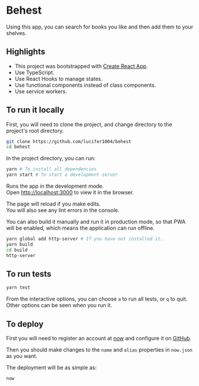 # Behest

Using this app, you can search for books you like and then add them to your
shelves.

## Highlights

- This project was bootstrapped with
  [Create React App](https://github.com/facebook/create-react-app).
- Use TypeScript.
- Use React Hooks to manage states.
- Use functional components instead of class components.
- Use service workers.

## To run it locally

First, you will need to clone the project, and change directory to the project's
root directory.

```sh
git clone https://github.com/lucifer1004/behest
cd behest
```

In the project directory, you can run:

```sh
yarn # To install all dependencies
yarn start # To start a development server
```

Runs the app in the development mode.<br> Open
[http://localhost:3000](http://localhost:3000) to view it in the browser.

The page will reload if you make edits.<br> You will also see any lint errors in
the console.

You can also build it manually and run it in production mode, so that PWA will
be enabled, which means the application can run offline.

```sh
yarn global add http-server # If you have not installed it.
yarn build
cd build
http-server
```

## To run tests

```sh
yarn test
```

From the interactive options, you can choose `a` to run all tests, or `q` to
quit. Other options can be seen when you run it.

## To deploy

First you will need to register an account at [now](https://zeit.co/now) and
configure it on [GitHub](https://github.com).

Then you should make changes to the `name` and `alias` properties in `now.json`
as you want.

The deployment will be as simple as:

```sh
now
```
